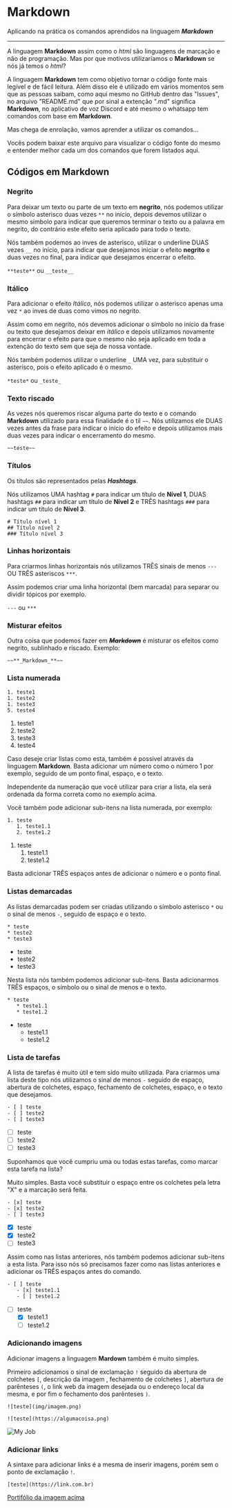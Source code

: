 # Markdown

Aplicando na prática os comandos aprendidos na linguagem ***Markdown***

---
A linguagem **Markdown** assim como o *html* são linguagens de marcação e não de programação. Mas por que motivos utilizaríamos o **Markdown** se nós já temos o *html*?

A linguagem **Markdown** tem como objetivo tornar o código fonte mais legível e de fácil leitura. Além disso ele é utilizado em vários momentos sem que as pessoas saibam, como aqui mesmo no GitHub dentro das "Issues", no arquivo "README.md" que por sinal a extenção ".md" significa **Markdown**, no aplicativo de voz Discord e até mesmo o whatsapp tem comandos com base em **Markdown**.

Mas chega de enrolação, vamos aprender a utilizar os comandos...

Vocês podem baixar este arquivo para visualizar o código fonte do mesmo e entender melhor cada um dos comandos que forem listados aqui.

## Códigos em Markdown

### Negrito

Para deixar um texto ou parte de um texto em **negrito**, nós podemos utilizar o símbolo asterisco duas vezes `**` no início, depois devemos utilizar o mesmo símbolo para indicar que queremos terminar o texto ou a palavra em negrito, do contrário este efeito seria aplicado para todo o texto.

Nós também podemos ao inves de asterisco, utilizar o underline DUAS vezes `__` no início, para indicar que desejamos iniciar o efeito __negrito__ e duas vezes no final, para indicar que desejamos encerrar o efeito.

`**teste**` ou `__teste__`

### Itálico

Para adicionar o efeito *Itálico*, nós podemos utilizar o asterisco apenas uma vez `*` ao inves de duas como vimos no negrito.

Assim como em negrito, nós devemos adicionar o símbolo no início da frase ou texto que desejamos deixar em _itálico_ e depois utilizamos novamente para encerrar o efeito para que o mesmo não seja aplicado em toda a extenção do texto sem que seja de nossa vontade.

Nós também podemos utilizar o underline `_` UMA vez, para substituir o asterísco, pois o efeito aplicado é o mesmo.

`*teste*` ou `_teste_`

### Texto riscado

As vezes nós queremos riscar alguma parte do texto e o comando **Markdown** utilizado para essa finalidade é o til `~~`. Nós utilizamos ele DUAS vezes antes da frase para indicar o início do efeito e depois utilizamos mais duas vezes para indicar o encerramento do mesmo.

`~~teste~~`

### Títulos

Os títulos são representados pelas __*Hashtags*__.

Nós utilizamos UMA hashtag `#` para indicar um título de **Nível 1**, DUAS hashtags `##` para indicar um título de **Nível 2** e TRÊS hashtags `###` para indicar um título de **Nível 3**.

```
# Título nível 1
## Título nível 2
### Título nível 3
```

### Linhas horizontais

Para criarmos linhas horizontais nós utilizamos TRÊS sinais de menos `---` OU TRÊS asteriscos `***`. 

Assim podemos criar uma linha horizontal (bem marcada) para separar ou dividir tópicos por exemplo.

`---` ou `***`

### Misturar efeitos

Outra coisa que podemos fazer em ~~**_Markdown_**~~ é misturar os efeitos como negrito, sublinhado e riscado. Exemplo:

`~~**_Markdown_**~~`

### Lista numerada

```
1. teste1
1. teste2
1. teste3
5. teste4
```

1. teste1
1. teste2
1. teste3
5. teste4

Caso deseje criar listas como esta, também é possível através da linguagem **Markdown**. Basta adicionar um número como o número 1 por exemplo, seguido de um ponto final, espaço, e o texto.

Independente da numeração que você utilizar para criar a lista, ela será ordenada da forma correta como no exemplo acima.

Você também pode adicionar sub-itens na lista numerada, por exemplo:

```
1. teste
   1. teste1.1
   2. teste1.2
```

1. teste
   1. teste1.1
   2. teste1.2

Basta adicionar TRÊS espaços antes de adicionar o número e o ponto final.

### Listas demarcadas

As listas demarcadas podem ser criadas utilizando o símbolo asterisco `*` ou o sinal de menos `-`, seguido de espaço e o texto.

```
* teste
* teste2
* teste3
```

* teste
* teste2
* teste3

Nesta lista nós também podemos adicionar sub-itens. Basta adicionarmos TRÊS espaços, o símbolo ou o sinal de menos e o texto.

```
* teste
   * teste1.1
   * teste1.2
```

* teste
   * teste1.1
   * teste1.2

### Lista de tarefas

A lista de tarefas é muito útil e tem sido muito utilizada. Para criarmos uma lista deste tipo nós utilizamos o sinal de menos `-` seguido de espaço,  abertura de colchetes, espaço, fechamento de colchetes, espaço, e o texto que desejamos.

```
- [ ] teste
- [ ] teste2
- [ ] teste3
```

- [ ] teste
- [ ] teste2
- [ ] teste3

Suponhamos que você cumpriu uma ou todas estas tarefas, como marcar esta tarefa na lista?

Muito simples. Basta você substituir o espaço entre os colchetes pela letra "X" e a marcação será feita.

```
- [x] teste
- [x] teste2
- [ ] teste3
```

- [x] teste
- [x] teste2
- [ ] teste3

Assim como nas listas anteriores, nós também podemos adicionar sub-itens a esta lista. Para isso nós só precisamos fazer como nas listas anteriores e adicionar os TRÊS espaços antes do comando.

```
- [ ] teste
   - [x] teste1.1
   - [ ] teste1.2 
```

- [ ] teste
   - [x] teste1.1
   - [ ] teste1.2 

### Adicionando imagens

Adicionar imagens a linguagem **Mardown** também é muito simples. 

Primeiro adicionamos o sinal de exclamação `!` seguido da abertura de colchetes `[`, descrição da imagem , fechamento de colchetes `]`, abertura de parênteses `(`, o link web da imagem desejada ou o endereço local da mesma, e por fim o fechamento dos parênteses `)`.

`![teste](img/imagem.png)`

`![teste](https://algumacoisa.png)`

![My Job](https://user-images.githubusercontent.com/44281496/110272857-ef8b0c80-7fa9-11eb-9d84-f24a6da689d0.jpg)

### Adicionar links

A sintaxe para adicionar links é a mesma de inserir imagens, porém sem o ponto de exclamação `!`.

`[teste](https://link.com.br)`

[Portifólio da imagem acima](https://www.behance.net/gallery/99906159/Pride-is-Red)
